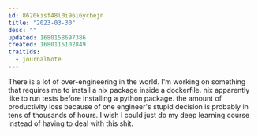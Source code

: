 ```yaml
---
id: 8620kisf48l0i96i6ycbejn
title: "2023-03-30"
desc: ""
updated: 1680158697386
created: 1680115102849
traitIds:
  - journalNote
---
```


There is a lot of over-engineering in the world. I'm working on something
that requires me to install a nix package inside a dockerfile. nix apparently
like to run tests before installing a python package. the amount of productivity
loss because of one engineer's stupid decision is probably in tens of thousands
of hours. I wish I could just do my deep learning course instead of having
to deal with this shit.
